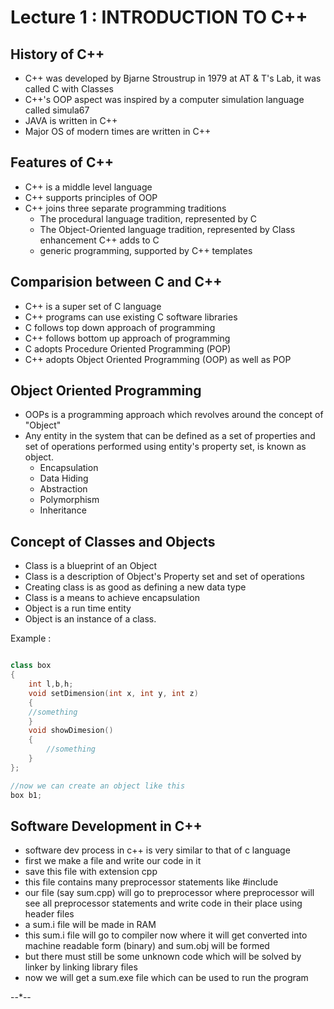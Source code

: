 # Lecture 1 : INTRODUCTION TO C++

## History of C++
- C++ was developed by Bjarne Stroustrup in 1979 at AT & T's Lab, it was called C with Classes
- C++'s OOP aspect was inspired by a computer simulation language called simula67
- JAVA is written in C++
- Major OS of modern times are written in C++

## Features of C++
- C++ is a middle level language
- C++ supports principles of OOP 
- C++ joins three separate programming traditions
	- The procedural language tradition, represented by C
	- The Object-Oriented language tradition, represented by Class enhancement C++ adds to C
	- generic programming, supported by C++ templates

## Comparision between C and C++
- C++ is a super set of C language
- C++ programs can use existing C software libraries
- C follows top down approach of programming
- C++ follows bottom up approach of programming
- C adopts Procedure Oriented Programming (POP)
- C++ adopts Object Oriented Programming (OOP) as well as POP

## Object Oriented Programming
- OOPs is a programming approach which revolves around the concept of "Object"
- Any entity in the system that can be defined as a set of properties and set of operations performed using entity's property set, is known as object.
	- Encapsulation
	- Data Hiding
	- Abstraction
	- Polymorphism
	- Inheritance

## Concept of Classes and Objects
- Class is a blueprint of an Object
- Class is a description of Object's Property set and set of operations
- Creating class is as good as defining a new data type
- Class is a means to achieve encapsulation
- Object is a run time entity
- Object is an instance of a class.

Example : 
```cpp

class box
{
    int l,b,h;
    void setDimension(int x, int y, int z)
    { 
	//something
    }
    void showDimesion()
    {
        //something
    }
};

//now we can create an object like this
box b1;

```


## Software Development in C++
- software dev process in c++ is very similar to that of c language
- first we make a file and write our code in it 
- save this file with extension cpp
- this file contains many preprocessor statements like #include
- our file (say sum.cpp) will go to preprocessor where preprocessor will see all preprocessor statements and write code in their place using header files
- a sum.i file will be made in RAM
- this sum.i file will go to compiler now where it will get converted into machine readable form (binary) and sum.obj will be formed
- but there must still be some unknown code which will be solved by linker by linking library files
- now we will get a sum.exe file which can be used to run the program


--*--

